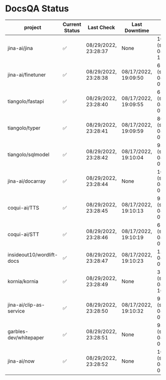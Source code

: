 # DocsQA Status

|         project         |Current Status|     Last Check     |   Last Downtime    |              % Uptime              |
|-------------------------|--------------|--------------------|--------------------|------------------------------------|
|jina-ai/jina             |✅            |08/29/2022, 23:28:37|None                |100.000 (since 08/29/2022, 11:24:14)|
|jina-ai/finetuner        |✅            |08/29/2022, 23:28:38|08/17/2022, 19:09:50|61.216 (since 08/15/2022, 07:09:42) |
|tiangolo/fastapi         |✅            |08/29/2022, 23:28:40|08/17/2022, 19:09:55|61.222 (since 08/15/2022, 07:09:42) |
|tiangolo/typer           |✅            |08/29/2022, 23:28:41|08/17/2022, 19:09:59|86.966 (since 08/15/2022, 07:09:42) |
|tiangolo/sqlmodel        |✅            |08/29/2022, 23:28:42|08/17/2022, 19:10:04|93.972 (since 08/15/2022, 07:09:42) |
|jina-ai/docarray         |✅            |08/29/2022, 23:28:44|None                |100.000 (since 08/24/2022, 01:39:12)|
|coqui-ai/TTS             |✅            |08/29/2022, 23:28:45|08/17/2022, 19:10:13|93.969 (since 08/15/2022, 07:09:42) |
|coqui-ai/STT             |✅            |08/29/2022, 23:28:46|08/17/2022, 19:10:19|61.223 (since 08/15/2022, 07:09:42) |
|insideout10/wordlift-docs|✅            |08/29/2022, 23:28:47|08/17/2022, 19:10:23|1.427 (since 08/15/2022, 07:09:42)  |
|kornia/kornia            |✅            |08/29/2022, 23:28:49|None                |314.750 (since 08/23/2022, 16:11:04)|
|jina-ai/clip-as-service  |✅            |08/29/2022, 23:28:50|08/17/2022, 19:10:32|93.981 (since 08/15/2022, 07:09:42) |
|garbles-dev/whitepaper   |✅            |08/29/2022, 23:28:51|None                |93.833 (since 08/24/2022, 01:39:12) |
|jina-ai/now              |✅            |08/29/2022, 23:28:52|None                |100.000 (since 08/24/2022, 01:39:12)|
